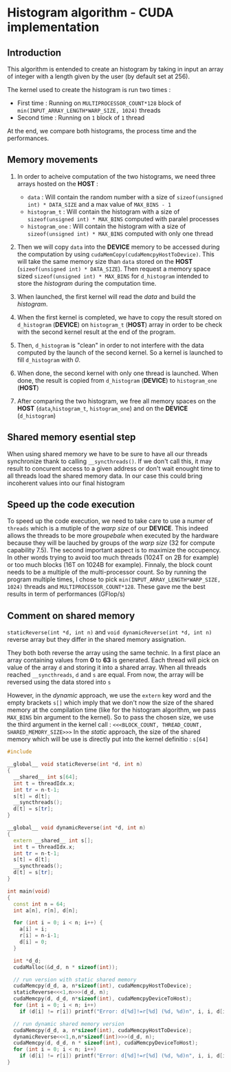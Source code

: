 # Histogram algorithm - CUDA implementation

## Introduction

This algorithm is entended to create an histogram by taking in input an array of integer with a length given by the user (by default set at 256). 

The kernel used to create the histogram is run two times :
* First time : Running on `MULTIPROCESSOR_COUNT*128` block of `min(INPUT_ARRAY_LENGTH*WARP_SIZE, 1024)` threads
* Second time : Running on `1` block of `1` thread

At the end, we compare both histograms, the process time and the performances.

## Memory movements

1) In order to acheive computation of the two histograms, we need three arrays hosted on the **HOST** :

   * `data` : Will contain the random number with a size of `sizeof(unsigned int) * DATA_SIZE` and a max value of `MAX_BINS - 1`
   * `histogram_t` : Will contain the histogram with a size of `sizeof(unsigned int) * MAX_BINS` computed with paralel processes
   * `histogram_one` : Will contain the histogram with a size of `sizeof(unsigned int) * MAX_BINS` computed with only one thread

2) Then we will copy `data` into the **DEVICE** memory to be accessed during the computation by using `cudaMemCopy(cudaMemcpyHostToDevice)`. This will take the same memory size than `data` stored on the **HOST** (`sizeof(unsigned int) * DATA_SIZE`). Then request a memory space sized `sizeof(unsigned int) * MAX_BINS` for `d_histogram` intended to store the *histogram* during the computation time.

3) When launched, the first kernel will read the *data* and build the *histogram*.

4) When the first kernel is completed, we have to copy the result stored on `d_histogram` (**DEVICE**) on `histogram_t` (**HOST**) array in order to be check with the second kernel result at the end of the program.

5) Then, `d_histogram` is "clean" in order to not interfere with the data computed by the launch of the second kernel. So a kernel is launched to fill `d_histogram` with *0*.

6) When done, the second kernel with only one thread is launched. When done, the result is copied from `d_histogram` (**DEVICE**) to `histogram_one` (**HOST**)

7) After comparing the two histogram, we free all memory spaces on the **HOST** (`data`,`histogram_t`, `histogram_one`) and on the **DEVICE** (`d_histogram`)


## Shared memory esential step

When using shared memory we have to be sure to have all our threads synchronize thank to calling `__syncthreads()`. If we don't call this, it may result to concurent access to a given address or don't wait enought time to all threads load the shared memory data. In our case this could bring incoherent values into our final histogram


## Speed up the code execution

To speed up the code execution, we need to take care to use a numer of `threads` which is a mutiple of the *warp size* of our **DEVICE**. This indeed allows the threads to be more *groupebale* when executed by the hardware because they will be lauched by groups of the *warp size* (32 for compute capability 7.5). The second important aspect is to maximize the occupency. In other words trying to avoid too much threads (1024T on 2B for example) or too much blocks (16T on 1024B for example). Finnaly, the block count needs to be a multiple of the multi-processor count. So by running the program multiple times, I chose to pick `min(INPUT_ARRAY_LENGTH*WARP_SIZE, 1024)` threads and `MULTIPROCESSOR_COUNT*128`. These gave me the best results in term of performances (GFlop/s)


## Comment on shared memory

`staticReverse(int *d, int n)` and `void dynamicReverse(int *d, int n)` reverse array but they differ in the shared memory assignation.

They both both reverse the array using the same technic. In a first place an array containing values from **0** to **63** is generated. Each thread will pick on value of the array `d` and storing it into a shared array.
When all threads reached `__syncthreads`, `d` and `s` are equal. From now, the array will be reversed using the data stored into `s`

However, in the *dynamic* approach, we use the `extern` key word and the empty brackets `s[]` which imply that we don't now the size of the shared memory at the compilation time (like for the histogram algorithm, we pass `MAX_BINS` bin argument to the kernel). So to pass the chosen size, we use the third argument in the kernel call : `<<<BLOCK_COUNT, THREAD_COUNT, SHARED_MEMORY_SIZE>>>`
In the *static* approach, the size of the shared memory which will be use is directly put into the kernel definitio : `s[64]`

```cpp
#include 

__global__ void staticReverse(int *d, int n)
{
  __shared__ int s[64];
  int t = threadIdx.x;
  int tr = n-t-1;
  s[t] = d[t];
  __syncthreads();
  d[t] = s[tr];
}

__global__ void dynamicReverse(int *d, int n)
{
  extern __shared__ int s[];
  int t = threadIdx.x;
  int tr = n-t-1;
  s[t] = d[t];
  __syncthreads();
  d[t] = s[tr];
}

int main(void)
{
  const int n = 64;
  int a[n], r[n], d[n];

  for (int i = 0; i < n; i++) {
    a[i] = i;
    r[i] = n-i-1;
    d[i] = 0;
  }

  int *d_d;
  cudaMalloc(&d_d, n * sizeof(int)); 

  // run version with static shared memory
  cudaMemcpy(d_d, a, n*sizeof(int), cudaMemcpyHostToDevice);
  staticReverse<<<1,n>>>(d_d, n);
  cudaMemcpy(d, d_d, n*sizeof(int), cudaMemcpyDeviceToHost);
  for (int i = 0; i < n; i++) 
    if (d[i] != r[i]) printf("Error: d[%d]!=r[%d] (%d, %d)n", i, i, d[i], r[i]);

  // run dynamic shared memory version
  cudaMemcpy(d_d, a, n*sizeof(int), cudaMemcpyHostToDevice);
  dynamicReverse<<<1,n,n*sizeof(int)>>>(d_d, n);
  cudaMemcpy(d, d_d, n * sizeof(int), cudaMemcpyDeviceToHost);
  for (int i = 0; i < n; i++) 
    if (d[i] != r[i]) printf("Error: d[%d]!=r[%d] (%d, %d)n", i, i, d[i], r[i]);
}
```



